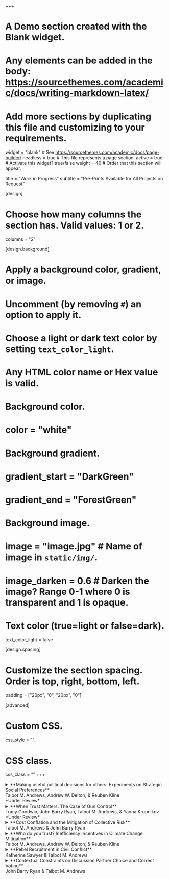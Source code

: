 +++
# A Demo section created with the Blank widget.
# Any elements can be added in the body: https://sourcethemes.com/academic/docs/writing-markdown-latex/
# Add more sections by duplicating this file and customizing to your requirements.

widget = "blank"  # See https://sourcethemes.com/academic/docs/page-builder/
headless = true  # This file represents a page section.
active = true  # Activate this widget? true/false
weight = 40  # Order that this section will appear.

title = "Work in Progress"
subtitle = "Pre-Prints Available for All Projects on Request"

[design]
  # Choose how many columns the section has. Valid values: 1 or 2.
  columns = "2"

[design.background]
  # Apply a background color, gradient, or image.
  #   Uncomment (by removing `#`) an option to apply it.
  #   Choose a light or dark text color by setting `text_color_light`.
  #   Any HTML color name or Hex value is valid.

  # Background color.
  # color = "white"
  
  # Background gradient.
  # gradient_start = "DarkGreen"
  # gradient_end = "ForestGreen"
  
  # Background image.
  # image = "image.jpg"  # Name of image in `static/img/`.
  # image_darken = 0.6  # Darken the image? Range 0-1 where 0 is transparent and 1 is opaque.

  # Text color (true=light or false=dark).
  text_color_light = false

[design.spacing]
  # Customize the section spacing. Order is top, right, bottom, left.
  padding = ["20px", "0", "20px", "0"]

[advanced]
 # Custom CSS. 
 css_style = ""
 
 # CSS class.
 css_class = ""
+++

<details>
  <summary>**Making useful political decisions for others: Experiments on Strategic Social Preferences**<br/>
Talbot M. Andrews, Andrew W. Delton, & Reuben Kline<br/>
*Under Review*</summary>

Politics often involves making decisions on behalf of others. Will citizens make these decisions for others in ways that are useful? Classic models that assume citizens are narrowly self-interested suggest they will not. More recent models incorporating social preferences—the willingness of people to pay personal costs to benefit others—suggests people will help others, including through political activity. We extend these models using two experimental games which ask not just whether people will pay a cost on behalf of others, but whether they will do so in a way that is strategically useful. Our game simulates making decisions to prevent others from experiencing disaster. We find that players are not only generous but are strategically so: Players tended to choose in the way that furthers positive outcomes for others. Our experiments suggest social preferences can lead to useful political decisions on behalf of others.

</details>

<details>
  <summary>**When Trust Matters: The Case of Gun Control**<br/>
Tracy Goodwin, John Barry Ryan, Talbot M. Andrews, & Yanna Krupnikov<br/>
*Under Review*</summary>

Declining trust in government is often cited as the cause of declining support for policies that require ideological sacrifices. At the same time, whether trust in government affects attitudes in a particular issue area is conditional on the political context and can vary over time. We argue and show that when political parties polarize on an issue, then individuals who do not trust the government fear the “slippery slope”. Trust in government affects public policy attitudes when individuals believe small ideological costs now could be the beginning of a process that leads to large ideological costs later. We test the argument on the case of gun control using two datasets. We first show that trust in government affects conservatives’ gun control attitudes as polarization increases over the issue. We then use a continuum of gun control policies to demonstrate that fear of the slippery slope is the mechanism explaining why trust matters.

</details>

<details>
  <summary>**Cost Conflation and the Mitigation of Collective Risk**<br/>
Talbot M. Andrews & John Barry Ryan<br/>
</summary>

How do we best mobilize people to pay the costs of disaster prevention? Thoughintuitively it makes sense to emphasize the damages associated with failed prevention, we find that this activates a novel heuristic, “cost conflation,” where people assume expensive problems require extensive solutions. Using both an incentivized experiment and formal modeling techniques, we find subjects engage in cost conflation. As a result, people fail to prevent smaller disasters and pay too much to prevent large disasters when cheap solutions exist. Further, overemphasizing disaster damages could undermine successful prevention because, under cost conflation, people may view these disasters as too big to solve.

</details>


<details>
  <summary>**Who do you trust? Inefficiency Incentives in Climate Change Mitigation**<br/>
Talbot M. Andrews, Andrew W. Delton, & Reuben Kline<br/>
</summary>

Climate change is an extremely polarized issue in the United States, with leaders across the political spectrum sending very different messages about whether and how we should implement mitigation policies. Do citizens have the tools necessary to distinguish between helpful and unhelpful information about mitigation policies? Leaders have different incentives which constrain their support for or opposition to mitigation spending. Here we test whether citizens are sensitive to different institutions which may give leaders an incentive to misrepresent the cost of providing public goods like mitigation or disaster prevention. We use an incentivized experiment to do so, specifically using a modified collective risk social dilemma. In this public goods game, players must contribute enough money to prepare for an ongoing disaster. Leaders know the exact cost of damage prevention, and send signals to the other players about the cost. We show that people are sensitive to institutional differences: when leaders have a stake in inefficiency, citizens trust the leader less and contribute less to the public good. In the midst of bleak research on mitigation policy support, we provide optimistic evidence of people’s ability to differentiate between helpful and unhelpful information about mitigation policies

</details>

<details>
  <summary>**Rebel Recruitment in Civil Conflict**<br/>
Katherine Sawyer & Talbot M. Andrews<br/>
</summary>

While the conflict literature has examined the use of forced recruitment and child soldering, the question remains why groups would chose to do so when forced recruits require expensive coercion (Eck 2014) and time intensive socialization processes (Gates 2017). The prevailing wisdom in the literature is that forced recruitment is a tactic of the weak (Eck 2014); yet empirically, we often observe relatively strong rebel groups employing forced recruitment (Gates 2017). We resolve this disparity by developing a unified formal model of recruitment that matches the individual’s talent and utility for fighting with that of the rebel group’s. Critically, the model demonstrates that forced recruitment is not a tactic of last resort, but rather a method used by strong rebel groups who can credibly threaten defectors. The formal model is supported quantitatively and qualitatively using cross-national data on rebel recruitment practices (Cohen 2013) and case illustrations of the contras in Nicaragua and the Farabundo Martí National Liberation Front (FMLN) in El Salvador. The results speak to the growing literature emphasizing the importance of integrating individual and group level processes both theoretically and empirically.  

</details>

<details>
  <summary>**Contextual Constraints on Discussion Partner Choice and Correct Voting**<br/>
John Barry Ryan & Talbot M. Andrews<br/>
</summary>

Using a group based experiment, we demonstrate how contextual constraints in discussion partner choice can aid the efficacy of discussion as an information shortcut. Previous research has shown that political agreement is more important than expertise when individuals seek to use discussion as an information shortcut. In contrast, individuals typically place more weight on expertise than disagreement when choosing political discussion partners. As a result, the efficacy of political discussion improves when the supply of discussion partners is constrained to likeminded individuals. In effect, this prevents individuals from choosing a knowledgeable discussion partner who may provide biased information that misleads the individual. Ultimately these constraints result in more accurate information sharing and more individual-level correct voting when individuals are sorted into neighborhoods based on political preference. Further, the electorate’s preferred candidate – typically the less extreme candidate – is more likely to win when voters are sorted into ideologically distinct neighborhoods.   

</details>

